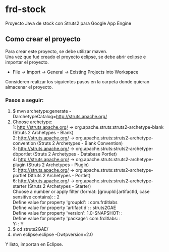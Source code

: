 frd-stock
=========

Proyecto Java de stock con Struts2 para Google App Engine
## Como crear el proyecto
Para crear este proyecto, se debe utilizar maven.<br/>
Una vez que fué creado el proyecto eclipse, se debe abrir eclipse e importar el proyecto.<br/>
  * File -> Import -> General -> Existing Projects into Workspace

Consideren realizar los siguientes pasos en la carpeta donde quieran almacenar el proyecto.

### Pasos a seguir:
1. $ mvn archetype:generate -DarchetypeCatalog=http://struts.apache.org/
2. Choose archetype:<br/>
1: http://struts.apache.org/ -> org.apache.struts:struts2-archetype-blank (Struts 2 Archetypes - Blank)<br/>
2: http://struts.apache.org/ -> org.apache.struts:struts2-archetype-convention (Struts 2 Archetypes - Blank Convention)<br/>
3: http://struts.apache.org/ -> org.apache.struts:struts2-archetype-dbportlet (Struts 2 Archetypes - Database Portlet)<br/>
4: http://struts.apache.org/ -> org.apache.struts:struts2-archetype-plugin (Struts 2 Archetypes - Plugin)<br/>
5: http://struts.apache.org/ -> org.apache.struts:struts2-archetype-portlet (Struts 2 Archetypes - Portlet)<br/>
6: http://struts.apache.org/ -> org.apache.struts:struts2-archetype-starter (Struts 2 Archetypes - Starter)<br/>
Choose a number or apply filter (format: [groupId:]artifactId, case sensitive contains): : 2<br/>
Define value for property 'groupId': : com.frditlabs<br/>
Define value for property 'artifactId': : struts2GAE<br/>
Define value for property 'version': 1.0-SNAPSHOT: :<br/>
Define value for property 'package': com.frditlabs: : <br/>
Y: : Y<br/>
3. $ cd struts2GAE/
4. mvn eclipse:eclipse -Dwtpversion=2.0

Y listo, importan en Eclipse.
